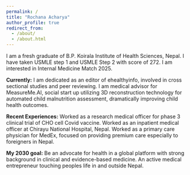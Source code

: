 ```yaml
---
permalink: /
title: "Rochana Acharya"
author_profile: true
redirect_from: 
  - /about/
  - /about.html
---
```

I am a fresh graduate of B.P. Koirala Institute of Health Sciences, Nepal. I have taken USMLE step 1
and USMLE Step 2 with score of 272. I am interested in Internal Medicine Match 2025.

**Currently:** I am dedicated as an editor of ehealthyinfo, involved in cross sectional studies and peer
reviewing. I am medical advisor for MeasureMe.AI, social start up utilizing 3D reconstruction
technology for automated child malnutrition assessment, dramatically improving child health
outcomes.

**Recent Experiences:** Worked as a research medical officer for phase 3 clinical trial of CHO cell Covid
vaccine.
Worked as an inpatient medical officer at Chirayu National Hospital, Nepal.
Worked as a primary care physician for MedEx, focused on providing premium care especially to
foreigners in Nepal.

**My 2030 goal:** Be an advocate for health in a global platform with strong background in clinical and evidence-based
medicine. An active medical entrepreneur touching peoples life in and outside Nepal.


